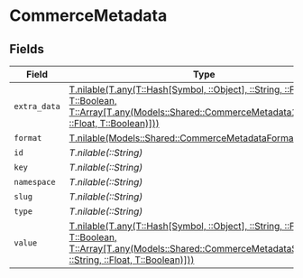 # CommerceMetadata


## Fields

| Field                                                                                                                                                                                                                | Type                                                                                                                                                                                                                 | Required                                                                                                                                                                                                             | Description                                                                                                                                                                                                          |
| -------------------------------------------------------------------------------------------------------------------------------------------------------------------------------------------------------------------- | -------------------------------------------------------------------------------------------------------------------------------------------------------------------------------------------------------------------- | -------------------------------------------------------------------------------------------------------------------------------------------------------------------------------------------------------------------- | -------------------------------------------------------------------------------------------------------------------------------------------------------------------------------------------------------------------- |
| `extra_data`                                                                                                                                                                                                         | [T.nilable(T.any(T::Hash[Symbol, ::Object], ::String, ::Float, T::Boolean, T::Array[T.any(Models::Shared::CommerceMetadata1, ::String, ::Float, T::Boolean)]))](../../models/shared/commercemetadataextradata.md)    | :heavy_minus_sign:                                                                                                                                                                                                   | N/A                                                                                                                                                                                                                  |
| `format`                                                                                                                                                                                                             | [T.nilable(Models::Shared::CommerceMetadataFormat)](../../models/shared/commercemetadataformat.md)                                                                                                                   | :heavy_minus_sign:                                                                                                                                                                                                   | N/A                                                                                                                                                                                                                  |
| `id`                                                                                                                                                                                                                 | *T.nilable(::String)*                                                                                                                                                                                                | :heavy_minus_sign:                                                                                                                                                                                                   | N/A                                                                                                                                                                                                                  |
| `key`                                                                                                                                                                                                                | *T.nilable(::String)*                                                                                                                                                                                                | :heavy_minus_sign:                                                                                                                                                                                                   | N/A                                                                                                                                                                                                                  |
| `namespace`                                                                                                                                                                                                          | *T.nilable(::String)*                                                                                                                                                                                                | :heavy_minus_sign:                                                                                                                                                                                                   | N/A                                                                                                                                                                                                                  |
| `slug`                                                                                                                                                                                                               | *T.nilable(::String)*                                                                                                                                                                                                | :heavy_minus_sign:                                                                                                                                                                                                   | N/A                                                                                                                                                                                                                  |
| `type`                                                                                                                                                                                                               | *T.nilable(::String)*                                                                                                                                                                                                | :heavy_minus_sign:                                                                                                                                                                                                   | N/A                                                                                                                                                                                                                  |
| `value`                                                                                                                                                                                                              | [T.nilable(T.any(T::Hash[Symbol, ::Object], ::String, ::Float, T::Boolean, T::Array[T.any(Models::Shared::CommerceMetadataSchemas1, ::String, ::Float, T::Boolean)]))](../../models/shared/commercemetadatavalue.md) | :heavy_minus_sign:                                                                                                                                                                                                   | N/A                                                                                                                                                                                                                  |